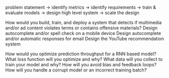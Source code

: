 

problem statement → identify metrics → identify requirements → train & evaluate models → design high level system → scale the design


How would you build, train, and deploy a system that detects if multimedia and/or ad content violates terms or contains offensive materials? 
Design autocomplete and/or spell check on a mobile device
Design autocomplete and/or automatic responses for email
Design the YouTube recommendation system


How would you optimize prediction throughput for a RNN based model?
What loss function will you optimize and why?
What data will you collect to train your model and why?
How will you avoid bias and feedback loops?
How will you handle a corrupt model or an incorrect training batch?